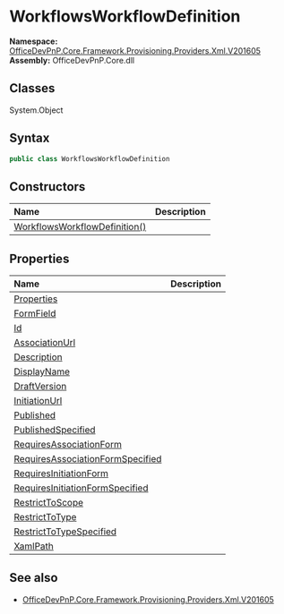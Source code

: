 # WorkflowsWorkflowDefinition
  

**Namespace:** [OfficeDevPnP.Core.Framework.Provisioning.Providers.Xml.V201605](OfficeDevPnP.Core.Framework.Provisioning.Providers.Xml.V201605.md)  
**Assembly:** OfficeDevPnP.Core.dll  
## Classes
System.Object  
## Syntax
```C#
public class WorkflowsWorkflowDefinition
```
## Constructors
|**Name**|**Description**|
|:-----|:-----|
| [WorkflowsWorkflowDefinition()](WorkflowsWorkflowDefinitionconstructor1details.md) | 
## Properties
|**Name**|**Description**|
|:-----|:-----|
| [Properties](WorkflowsWorkflowDefinition.Properties.md) | 
| [FormField](WorkflowsWorkflowDefinition.FormField.md) | 
| [Id](WorkflowsWorkflowDefinition.Id.md) | 
| [AssociationUrl](WorkflowsWorkflowDefinition.AssociationUrl.md) | 
| [Description](WorkflowsWorkflowDefinition.Description.md) | 
| [DisplayName](WorkflowsWorkflowDefinition.DisplayName.md) | 
| [DraftVersion](WorkflowsWorkflowDefinition.DraftVersion.md) | 
| [InitiationUrl](WorkflowsWorkflowDefinition.InitiationUrl.md) | 
| [Published](WorkflowsWorkflowDefinition.Published.md) | 
| [PublishedSpecified](WorkflowsWorkflowDefinition.PublishedSpecified.md) | 
| [RequiresAssociationForm](WorkflowsWorkflowDefinition.RequiresAssociationForm.md) | 
| [RequiresAssociationFormSpecified](WorkflowsWorkflowDefinition.RequiresAssociationFormSpecified.md) | 
| [RequiresInitiationForm](WorkflowsWorkflowDefinition.RequiresInitiationForm.md) | 
| [RequiresInitiationFormSpecified](WorkflowsWorkflowDefinition.RequiresInitiationFormSpecified.md) | 
| [RestrictToScope](WorkflowsWorkflowDefinition.RestrictToScope.md) | 
| [RestrictToType](WorkflowsWorkflowDefinition.RestrictToType.md) | 
| [RestrictToTypeSpecified](WorkflowsWorkflowDefinition.RestrictToTypeSpecified.md) | 
| [XamlPath](WorkflowsWorkflowDefinition.XamlPath.md) | 
## See also
- [OfficeDevPnP.Core.Framework.Provisioning.Providers.Xml.V201605](OfficeDevPnP.Core.Framework.Provisioning.Providers.Xml.V201605.md)
